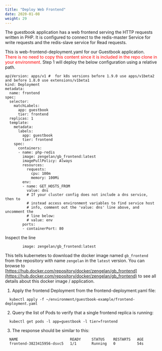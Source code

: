 ```yaml
---
title: "Deploy Web Frontend"
date: 2020-01-08
weight: 29
---
```


The guestbook application has a web frontend serving the HTTP requests written in PHP. It is configured to connect to the redis-master Service for write requests and the redis-slave service for Read requests. 

This is web-frontend-deployment.yaml for our Guestbook application. <font color=red>There is no need to copy this content since it is included in the repo clone in your environment</font>. Step 1 will deploy the below configuration using a relative path.

```
apiVersion: apps/v1 #  for k8s versions before 1.9.0 use apps/v1beta2  and before 1.8.0 use extensions/v1beta1
kind: Deployment
metadata:
  name: frontend
spec:
  selector:
    matchLabels:
      app: guestbook
      tier: frontend
  replicas: 1
  template:
    metadata:
      labels:
        app: guestbook
        tier: frontend
    spec:
      containers:
      - name: php-redis
        image: zengelan/gb_frontend:latest
        imagePullPolicy: Always
        resources:
          requests:
            cpu: 100m
            memory: 100Mi
        env:
        - name: GET_HOSTS_FROM
          value: dns
          # If your cluster config does not include a dns service, then to
          # instead access environment variables to find service host
          # info, comment out the 'value: dns' line above, and uncomment the
          # line below:
          # value: env
        ports:
        - containerPort: 80
```


Inspect the line
```
        image: zengelan/gb_frontend:latest
```
This tells kubernetes to download the docker image named `gb_frontend` from the repository with name `zengelan` in the `latest` version. You can browse to [https://hub.docker.com/repository/docker/zengelan/gb_frontend](https://hub.docker.com/repository/docker/zengelan/gb_frontend) to see all details about this docker image / application. 

1. Apply the frontend Deployment from the frontend-deployment.yaml file:

```
  kubectl apply -f ~/environment/guestbook-example/frontend-deployment.yaml
```

2. Query the list of Pods to verify that a single frontend replica is running:

```
  kubectl get pods -l app=guestbook -l tier=frontend
```

3. The response should be similar to this:

```
  NAME                        READY     STATUS    RESTARTS   AGE
  frontend-3823415956-dsvc5   1/1       Running   0          54s
```  
